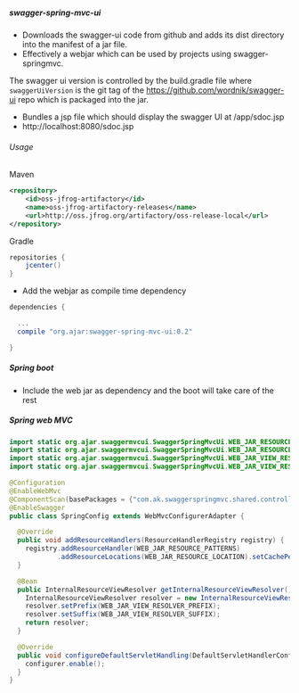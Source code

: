 ##### swagger-spring-mvc-ui

- Downloads the swagger-ui code from github and adds its dist directory into the manifest of a jar file.
- Effectively a webjar which can be used by projects using swagger-springmvc.

The swagger ui version is controlled by the build.gradle file where `swaggerUiVersion` is the git tag of the
https://github.com/wordnik/swagger-ui repo which is packaged into the jar.
 
- Bundles a jsp file which should display the swagger UI at <host>/app/sdoc.jsp
- http://localhost:8080/sdoc.jsp
  
###### Usage
Maven
```xml
<repository>
    <id>oss-jfrog-artifactory</id>
    <name>oss-jfrog-artifactory-releases</name>
    <url>http://oss.jfrog.org/artifactory/oss-release-local</url>
</repository>

```

Gradle
```groovy
repositories {
    jcenter()
}
```

- Add the webjar as compile time dependency

```groovy
dependencies {

  ...
  compile "org.ajar:swagger-spring-mvc-ui:0.2"

}

```
##### Spring boot
- Include the web jar as dependency and the boot will take care of the rest

##### Spring web MVC
```java
import static org.ajar.swaggermvcui.SwaggerSpringMvcUi.WEB_JAR_RESOURCE_PATTERNS;
import static org.ajar.swaggermvcui.SwaggerSpringMvcUi.WEB_JAR_RESOURCE_LOCATION;
import static org.ajar.swaggermvcui.SwaggerSpringMvcUi.WEB_JAR_VIEW_RESOLVER_PREFIX;
import static org.ajar.swaggermvcui.SwaggerSpringMvcUi.WEB_JAR_VIEW_RESOLVER_SUFFIX;

@Configuration
@EnableWebMvc
@ComponentScan(basePackages = {"com.ak.swaggerspringmvc.shared.controller", "com.ak.spring3.music"})
@EnableSwagger
public class SpringConfig extends WebMvcConfigurerAdapter {

  @Override
  public void addResourceHandlers(ResourceHandlerRegistry registry) {
    registry.addResourceHandler(WEB_JAR_RESOURCE_PATTERNS)
            .addResourceLocations(WEB_JAR_RESOURCE_LOCATION).setCachePeriod(0);
  }

  @Bean
  public InternalResourceViewResolver getInternalResourceViewResolver() {
    InternalResourceViewResolver resolver = new InternalResourceViewResolver();
    resolver.setPrefix(WEB_JAR_VIEW_RESOLVER_PREFIX);
    resolver.setSuffix(WEB_JAR_VIEW_RESOLVER_SUFFIX);
    return resolver;
  }

  @Override
  public void configureDefaultServletHandling(DefaultServletHandlerConfigurer configurer) {
    configurer.enable();
  }
}
```
